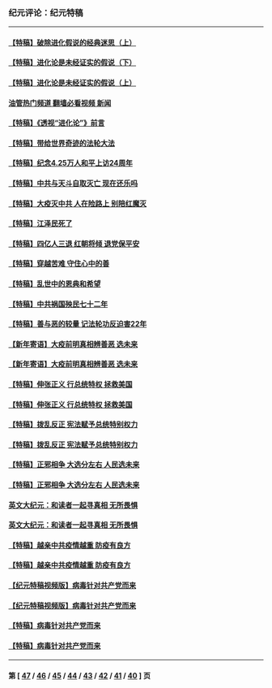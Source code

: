 ### 纪元评论：纪元特稿
---
#### [【特稿】破除进化假说的经典迷思（上）](../../pages/nsc424/n14024749.md?06300330) 
#### [【特稿】进化论是未经证实的假说（下）](../../pages/nsc424/n14022170.md?06300330) 
#### [【特稿】进化论是未经证实的假说（上）](../../pages/nsc424/n14020737.md?06300330) 
#### [油管热门频道 翻墙必看视频 新闻](ok?06300330)
#### [【特稿】《透视“进化论”》前言](../../pages/nsc424/n14019941.md?06300330) 
#### [【特稿】带给世界奇迹的法轮大法](../../pages/nsc424/n13994132.md?06300330) 
#### [【特稿】纪念4.25万人和平上访24周年](../../pages/nsc424/n13980883.md?06300330) 
#### [【特稿】中共与天斗自取灭亡 现在还乐吗](../../pages/nsc424/n13897482.md?06300330) 
#### [【特稿】大疫灭中共 人在险路上 别陪红魔灭](../../pages/nsc424/n13890697.md?06300330) 
#### [【特稿】江泽民死了](../../pages/nsc424/n13876300.md?06300330) 
#### [【特稿】四亿人三退 红朝将倾 退党保平安](../../pages/nsc424/n13794378.md?06300330) 
#### [【特稿】穿越苦难 守住心中的善](../../pages/nsc424/n13784979.md?06300330) 
#### [【特稿】乱世中的恩典和希望](../../pages/nsc424/n13734687.md?06300330) 
#### [【特稿】中共祸国殃民七十二年](../../pages/nsc424/n13272607.md?06300330) 
#### [【特稿】善与恶的较量 记法轮功反迫害22年](../../pages/nsc424/n13086597.md?06300330) 
#### [【新年寄语】大疫前明真相辨善恶 选未来](../../pages/nsc424/n12660855.md?06300330) 
#### [【新年寄语】大疫前明真相辨善恶 选未来](../../pages/nsc424/n12660855.md?06300330) 
#### [【特稿】伸张正义 行总统特权 拯救美国](../../pages/nsc424/n12616806.md?06300330) 
#### [【特稿】伸张正义 行总统特权 拯救美国](../../pages/nsc424/n12616806.md?06300330) 
#### [【特稿】拨乱反正 宪法赋予总统特别权力](../../pages/nsc424/n12598306.md?06300330) 
#### [【特稿】拨乱反正 宪法赋予总统特别权力](../../pages/nsc424/n12598306.md?06300330) 
#### [【特稿】正邪相争 大选分左右 人民选未来](../../pages/nsc424/n12545208.md?06300330) 
#### [【特稿】正邪相争 大选分左右 人民选未来](../../pages/nsc424/n12545208.md?06300330) 
#### [英文大纪元：和读者一起寻真相 无所畏惧](../../pages/nsc424/n12542027.md?06300330) 
#### [英文大纪元：和读者一起寻真相 无所畏惧](../../pages/nsc424/n12542027.md?06300330) 
#### [【特稿】越亲中共疫情越重 防疫有良方](../../pages/nsc424/n12042989.md?06300330) 
#### [【特稿】越亲中共疫情越重 防疫有良方](../../pages/nsc424/n12042989.md?06300330) 
#### [【纪元特稿视频版】病毒针对共产党而来](../../pages/nsc424/n11977328.md?06300330) 
#### [【纪元特稿视频版】病毒针对共产党而来](../../pages/nsc424/n11977328.md?06300330) 
#### [【特稿】病毒针对共产党而来](../../pages/nsc424/n11928818.md?06300330) 
#### [【特稿】病毒针对共产党而来](../../pages/nsc424/n11928818.md?06300330) 

---
#### 第 [ [47](./47.md?06300330) / [46](./46.md?06300330) / [45](./45.md?06300330) / [44](./44.md?06300330) / [43](./43.md?06300330) / [42](./42.md?06300330) / [41](./41.md?06300330) / [40](./40.md?06300330) ] 页

